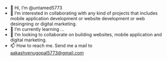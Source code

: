 - 👋 Hi, I’m @untamed5773
- 👀 I’m interested in collaborating with any kind of projects that includes mobile application development or website development or web desingning or digital marketing.
- 🌱 I’m currently learning ...
- 💞️ I’m looking to collaborate on building websites, mobile application and digital marketing.
- 📫 How to reach me. Send me a mail to aakashvenugopal5773@gmail.com

<!---
untamed5773/untamed5773 is a ✨ special ✨ repository because its `README.md` (this file) appears on your GitHub profile.
You can click the Preview link to take a look at your changes.
--->

